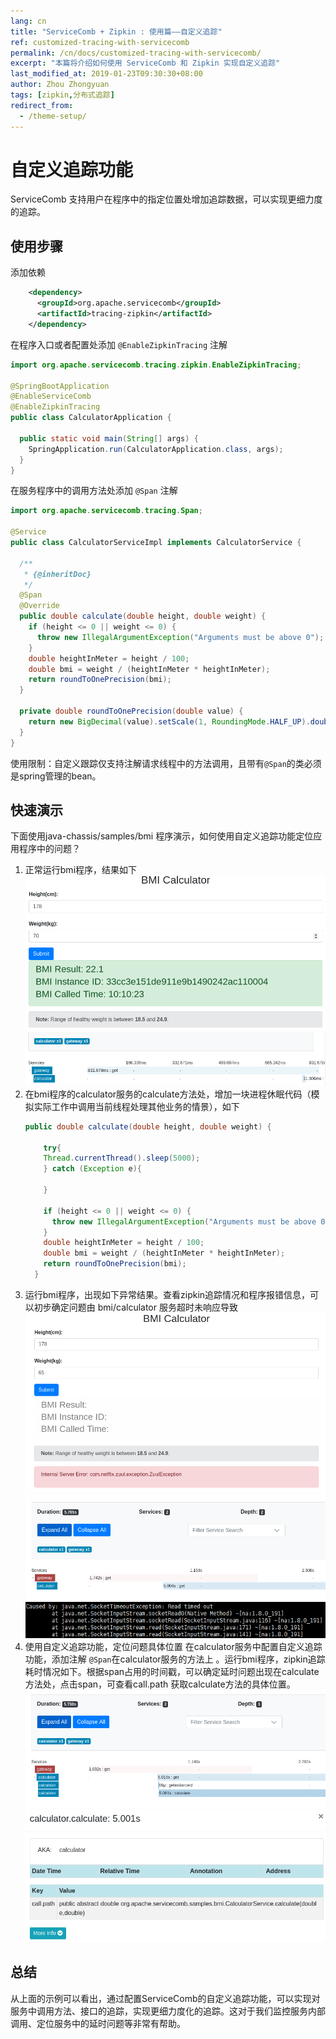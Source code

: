```yaml
---
lang: cn
title: "ServiceComb + Zipkin : 使用篇——自定义追踪"
ref: customized-tracing-with-servicecomb
permalink: /cn/docs/customized-tracing-with-servicecomb/
excerpt: "本篇将介绍如何使用 ServiceComb 和 Zipkin 实现自定义追踪"
last_modified_at: 2019-01-23T09:30:30+08:00
author: Zhou Zhongyuan
tags: [zipkin,分布式追踪]
redirect_from:
  - /theme-setup/
---
```


# 自定义追踪功能
ServiceComb 支持用户在程序中的指定位置处增加追踪数据，可以实现更细力度的追踪。
## 使用步骤
添加依赖
```xml
    <dependency>
      <groupId>org.apache.servicecomb</groupId>
      <artifactId>tracing-zipkin</artifactId>
    </dependency>
```
在程序入口或者配置处添加 `@EnableZipkinTracing` 注解
```java
import org.apache.servicecomb.tracing.zipkin.EnableZipkinTracing;

@SpringBootApplication
@EnableServiceComb
@EnableZipkinTracing
public class CalculatorApplication {

  public static void main(String[] args) {
    SpringApplication.run(CalculatorApplication.class, args);
  }
}
```

在服务程序中的调用方法处添加 `@Span` 注解
```java
import org.apache.servicecomb.tracing.Span;

@Service
public class CalculatorServiceImpl implements CalculatorService {

  /**
   * {@inheritDoc}
   */
  @Span
  @Override
  public double calculate(double height, double weight) {
    if (height <= 0 || weight <= 0) {
      throw new IllegalArgumentException("Arguments must be above 0");
    }
    double heightInMeter = height / 100;
    double bmi = weight / (heightInMeter * heightInMeter);
    return roundToOnePrecision(bmi);
  }

  private double roundToOnePrecision(double value) {
    return new BigDecimal(value).setScale(1, RoundingMode.HALF_UP).doubleValue();
  }
}
```
使用限制：自定义跟踪仅支持注解请求线程中的方法调用，且带有`@Span`的类必须是spring管理的bean。
## 快速演示
下面使用java-chassis/samples/bmi 程序演示，如何使用自定义追踪功能定位应用程序中的问题？
1. 正常运行bmi程序，结果如下
    ![正常结果](../../assets/images/zipkin/demo-bmi-run.png)
	![zipkin正常追踪结果](../../assets/images/zipkin/zipkin-track-bmi.png)
2. 在bmi程序的calculator服务的calculate方法处，增加一块进程休眠代码（模拟实际工作中调用当前线程处理其他业务的情景），如下
	```java
	public double calculate(double height, double weight) {

	    try{
	    Thread.currentThread().sleep(5000);
	    } catch (Exception e){

	    }

	    if (height <= 0 || weight <= 0) {
	      throw new IllegalArgumentException("Arguments must be above 0");
	    }
	    double heightInMeter = height / 100;
	    double bmi = weight / (heightInMeter * heightInMeter);
	    return roundToOnePrecision(bmi);
	  }

	```
3. 运行bmi程序，出现如下异常结果。查看zipkin追踪情况和程序报错信息，可以初步确定问题由 bmi/calculator 服务超时未响应导致
    ![异常结果](../../assets/images/zipkin/demo-bmi-run-error.png)     	
    ![zipkin追踪情况](../../assets/images/zipkin/zipkin-track-bmi-error.png)
    ![程序报错信息](../../assets/images/zipkin/error-message.png)
4. 使用自定义追踪功能，定位问题具体位置
	在calculator服务中配置自定义追踪功能，添加注解 `@Span`在calculator服务的方法上 。运行bmi程序，zipkin追踪耗时情况如下。根据span占用的时间戳，可以确定延时问题出现在calculate方法处，点击span，可查看call.path 获取calculate方法的具体位置。
	![zipkin追踪异常情况](../../assets/images/zipkin/zipkin-customized-track-bmi.png)
	![span信息信息](../../assets/images/zipkin/zipkin-track-span.png)
## 总结
从上面的示例可以看出，通过配置ServiceComb的自定义追踪功能，可以实现对服务中调用方法、接口的追踪，实现更细力度化的追踪。这对于我们监控服务内部调用、定位服务中的延时问题等非常有帮助。
